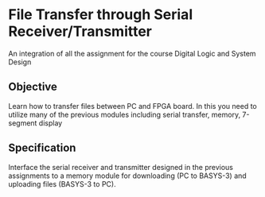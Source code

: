 # File Transfer through Serial Receiver/Transmitter
An integration of all the assignment for the course Digital Logic and System Design

## Objective
Learn how to transfer files between PC and FPGA board. 
In this you need to utilize many of the previous modules including serial transfer, memory, 7-segment display

## Specification  
Interface the serial receiver and transmitter designed in the previous assignments to a memory module for downloading (PC to BASYS-3) and
uploading files (BASYS-3 to PC). 
